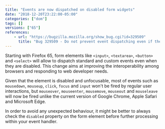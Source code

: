 ```yaml
---
title: "Events are now dispatched on disabled form widgets"
date: "2018-12-20T23:22:00-05:00"
categories: ["dom"]
tags: []
versions: ["65"]
references:
    - url: "https://bugzilla.mozilla.org/show_bug.cgi?id=329509"
      title: "Bug 329509 - Do not prevent event dispatching even if there is no prescontext or (form) element is disabled"
---
```

Starting with Firefox 65, form elements like `<input>`, `<textarea>`, `<button>` and `<select>` will allow to dispatch standard and custom events even when they are disabled. This change aims at improving the interoperability among browsers and responding to web developer needs.

Given that the element is disabled and unfocusable, most of events such as `mousedown`, `mouseup`, `click`, `focus` and `input` won't be fired by regular user interactions, but `mouseover`, `mouseenter`, `mousemove`, `mouseout` and `mouseleave` will now be fired unlike the current version of Google Chrome, Apple Safari and Microsoft Edge.

In order to avoid any unexpected behaviour, it might be better to always check the `disabled` property on the form element before further processing within your event handler.
